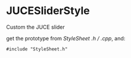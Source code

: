 # JUCESliderStyle

Custom the JUCE slider

get the prototype from *StyleSheet .h / .cpp*, and:
```
#include "StyleSheet.h"
```
